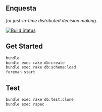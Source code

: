 ## Enquesta

_for just-in-time distributed decision making._

[![Build Status](https://travis-ci.org/d-cent/enquesta.png)](https://travis-ci.org/d-cent/enquesta)

## Get Started

```bash
bundle
bundle exec rake db:create
bundle exec rake db:schema:load
foreman start
```

## Test

```bash
bundle exec rake db:test:clone
bundle exec rspec
```